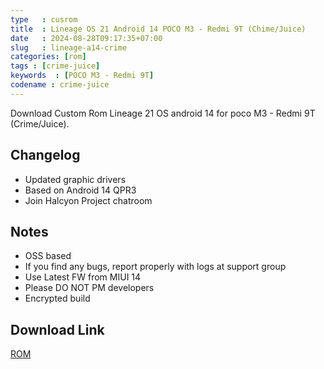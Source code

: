 ```yaml
---
type   : cusrom
title  : Lineage OS 21 Android 14 POCO M3 - Redmi 9T (Chime/Juice)
date   : 2024-08-28T09:17:35+07:00
slug   : lineage-a14-crime
categories: [rom]
tags : [crime-juice]
keywords  : [POCO M3 - Redmi 9T]
codename : crime-juice
---
```


Download Custom Rom Lineage 21 OS android 14  for poco M3 - Redmi 9T (Crime/Juice).

## Changelog
- Updated graphic drivers
- Based on Android 14 QPR3
- Join Halcyon Project chatroom 

## Notes
- OSS based
- If you find any bugs, report properly with logs at support group 
- Use Latest FW from MIUI 14
- Please DO NOT PM developers
- Encrypted build 


## Download Link
[ROM](https://t.me/buxxedbuilds/53)

